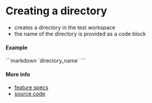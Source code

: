 # Creating a directory

* creates a directory in the test workspace
* the name of the directory is provided as a code block


#### Example

<a class="tr_runMarkdownInTextrun">
```markdown
<a class="tr_createDirectory">
`directory_name`
</a>
```
</a>


#### More info

- [feature specs](../../features/actions/built-in/create-directory/create-directory.feature)
- [source code](../../src/actions/built-in/create-directory.ls)
